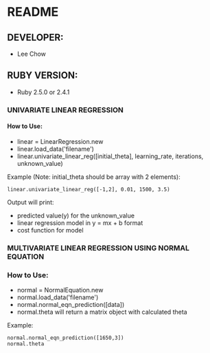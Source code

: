 # README

## DEVELOPER:
  * Lee Chow

## RUBY VERSION:
  * Ruby 2.5.0 or 2.4.1

### UNIVARIATE LINEAR REGRESSION

#### How to Use:
  * linear = LinearRegression.new
  * linear.load_data('filename')
  * linear.univariate_linear_reg([initial_theta], learning_rate, iterations, unknown_value)

  Example (Note: initial_theta should be array with 2 elements):

    linear.univariate_linear_reg([-1,2], 0.01, 1500, 3.5)

  Output will print:
  * predicted value(y) for the unknown_value
  * linear regression model in y = mx + b format
  * cost function for model

### MULTIVARIATE LINEAR REGRESSION USING NORMAL EQUATION

### How to Use:
  * normal = NormalEquation.new
  * normal.load_data('filename')
  * normal.normal_eqn_prediction([data])
  * normal.theta will return a matrix object with calculated theta

  Example:

    normal.normal_eqn_prediction([1650,3])
    normal.theta
